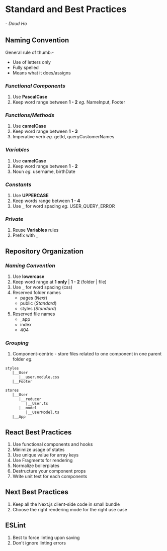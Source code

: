 # Standard and Best Practices

###### - Daud Ho

## Naming Convention

General rule of thumb:-

-   Use of letters only
-   Fully spelled
-   Means what it does/assigns

### _Functional Components_

1. Use **PascalCase**
2. Keep word range between **1 - 2**
   _eg._ NameInput, Footer

### _Functions/Methods_

1. Use **camelCase**
2. Keep word range between **1 - 3**
3. Imperative verb
   _eg._ getId, queryCustomerNames

### _Variables_

1. Use **camelCase**
2. Keep word range between **1 - 2**
3. Noun
   _eg._ username, birthDate

### _Constants_

1. Use **UPPERCASE**
2. Keep words range between **1 - 4**
3. Use `_` for word spacing
   _eg._ USER_QUERY_ERROR

### _Private_

1. Reuse **Variables** rules
2. Prefix with `_`

## Repository Organization

### _Naming Convention_

1. Use **lowercase**
2. Keep word range at **1 only** | **1 - 2** (folder | file)
3. Use `_` for word spacing (css)
4. Reserved folder names
    - pages (_Next_)
    - public (_Standard_)
    - styles (_Standard_)
5. Reserved file names
    - \_app
    - index
    - 404

### _Grouping_

1. Component-centric - store files related to one component in one parent folder
   _eg._

```
styles
   |__User
      |__user.module.css
   |__Footer

stores
   |__User
      |__reducer
         |__User.ts
      |__model
         |__UserModel.ts
   |__App
```

## React Best Practices

1. Use functional components and hooks
2. Minimize usage of states
3. Use unique value for array keys
4. Use Fragments for rendering
5. Normalize boilerplates
6. Destructure your component props
7. Write unit test for each components

## Next Best Practices

1. Keep all the Next.js client-side code in small bundle
2. Choose the right rendering mode for the right use case

## ESLint
1. Best to force linting upon saving
2. Don't ignore linting errors

